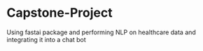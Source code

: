 # Capstone-Project
Using fastai package and performing NLP on healthcare data and integrating it into a chat bot
